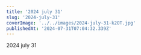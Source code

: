 ```yaml
---
title: '2024 july 31'
slug: '2024-july-31'
coverImage: '../../images/2024-july-31-k2OT.jpg'
publishedAt: '2024-07-31T07:04:32.339Z'
---
```


2024 july 31